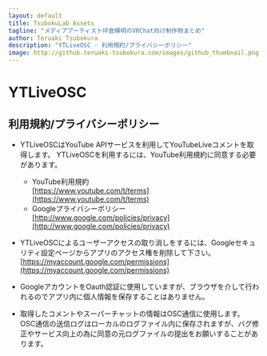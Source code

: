 ```yaml
---
layout: default
title: TsubokuLab Assets
tagline: "メディアアーティスト坪倉輝明のVRChat向け制作物まとめ"
author: Teruaki Tsubokura
description: "YTLiveOSC - 利用規約/プライバシーポリシー"
image: http://github.teruaki-tsubokura.com/images/github_thumbnail.png
---
```


# YTLiveOSC

## 利用規約/プライバシーポリシー

* YTLiveOSCはYouTube APIサービスを利用してYouTubeLiveコメントを取得します。
  YTLiveOSCを利用するには、YouTube利用規約に同意する必要があります。
  * YouTube利用規約  
    [https://www.youtube.com/t/terms](https://www.youtube.com/t/terms)
  * Googleプライバシーポリシー  
    [http://www.google.com/policies/privacy](http://www.google.com/policies/privacy)
* YTLiveOSCによるユーザーアクセスの取り消しをするには、Googleセキュリティ設定ページからアプリのアクセス権を削除して下さい。  
  [https://myaccount.google.com/permissions](https://myaccount.google.com/permissions)

* GoogleアカウントをOauth認証に使用していますが、ブラウザを介して行われるのでアプリ内に個人情報を保存することはありません。

* 取得したコメントやスーパーチャットの情報はOSC通信に使用します。
  OSC通信の送信ログはローカルのログファイル内に保存されますが、バグ修正やサービス向上の為に同意の元ログファイルの提出をお願いすることがあります。